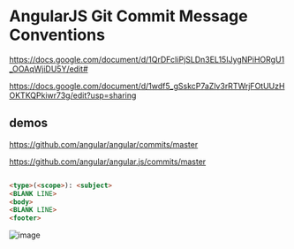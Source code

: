 # AngularJS Git Commit Message Conventions


https://docs.google.com/document/d/1QrDFcIiPjSLDn3EL15IJygNPiHORgU1_OOAqWjiDU5Y/edit#


https://docs.google.com/document/d/1wdf5_gSskcP7aZlv3rRTWrjFOtUUzHOKTKQPkiwr73g/edit?usp=sharing



## demos

https://github.com/angular/angular/commits/master


https://github.com/angular/angular.js/commits/master


```md

<type>(<scope>): <subject>
<BLANK LINE>
<body>
<BLANK LINE>
<footer>

```


![image](https://user-images.githubusercontent.com/7291672/113397922-61e7e480-93d0-11eb-90a8-d71f5d6822be.png)
